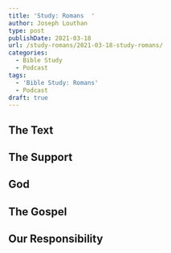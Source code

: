 ```yaml
---
title: 'Study: Romans  '
author: Joseph Louthan
type: post
publishDate: 2021-03-18
url: /study-romans/2021-03-18-study-romans/
categories:
  - Bible Study
  - Podcast
tags:
  - 'Bible Study: Romans'
  - Podcast
draft: true
---
```

## The Text



## The Support



## God



## The Gospel



## Our Responsibility



